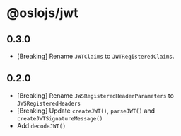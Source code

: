 # @oslojs/jwt

## 0.3.0

- [Breaking] Rename `JWTClaims` to `JWTRegisteredClaims`.

## 0.2.0

- [Breaking] Rename `JWSRegisteredHeaderParameters` to `JWSRegisteredHeaders`
- [Breaking] Update `createJWT()`, `parseJWT()` and `createJWTSignatureMessage()`
- Add `decodeJWT()`
